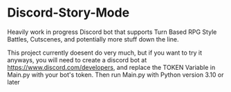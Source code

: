 # Discord-Story-Mode
Heavily work in progress Discord bot that supports Turn Based RPG Style Battles, Cutscenes, and potentially more stuff down the line.

This project currently doesent do very much, but if you want to try it anyways, you will need to create a discord bot at https://www.discord.com/developers, and replace the TOKEN Variable in Main.py with your bot's token. Then run Main.py with Python version 3.10 or later
